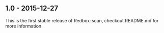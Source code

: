 ## 1.0 - 2015-12-27

This is the first stable release of Redbox-scan, checkout README.md for more information.